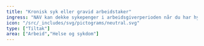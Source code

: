 ```yaml
---
title: "Kronisk syk eller gravid arbeidstaker"
ingress: "NAV kan dekke sykepenger i arbeidsgiverperioden når du har hyppige sykefravær på grunn av kronisk sykdom eller graviditet."
icon: "/src/_includes/svg/pictograms/neutral.svg"
type: ["Tiltak"]
area: ["Arbeid","Helse og sykdom"]
---
```

